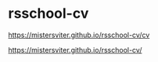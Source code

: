 # rsschool-cv
https://mistersviter.github.io/rsschool-cv/cv


https://mistersviter.github.io/rsschool-cv/
